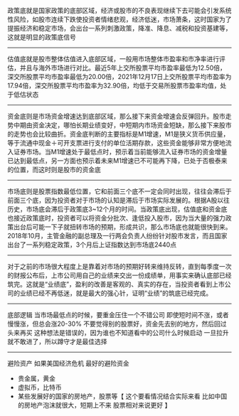 政策底就是国家政策的底部区域，经济或股市的不良表现继续下去可能会引发系统性风险，如股市连续下跌使投资者情绪悲观，经济低迷，市场萧条，这时国家为了提振经济和稳定市场，会出台一系列刺激政策，降准、降息、减税和投资基建等，这就是明显的政策底信号

---

估值底就是股市整体估值进入底部区域，一般用市场整体市盈率和市净率进行评估，并且与海外市场进行对比。最近5年上交所股票平均市盈率最低为12.50倍，深交所股票平均市盈率最低为20.00倍，2021年12月17日上交所股票平均市盈率为17.94倍，深交所股票平均市盈率为32.90倍，均低于交易所股票市盈率均值，处于低估状态

---

资金底则是市场资金增速达到底部区域，那么接下来资金增速会反弹回升。股市走势中期由资金决定，哪怕长期业绩变好，中短期内市场资金短缺，那么接下来股市的走势也会比较曲折。资金底判断的主要指标是M1增速，M1是狭义货币供应量，等于流通中现金＋可开支票进行支付的单位活期存款，这些资金能够非常方便地流入证券市场。当M1增速处于最低点时，预示着当前能够流入证券市场的资金增量已达到最低点，另一方面也预示着未来M1增速已不可能再下降，已处于否极泰来的位置，而这时则是股市的资金底

---

市场底则是股票指数最低位置，它和前面三个底不一定会同时出现，往往会滞后于前面三个底，因为投资者对于市场的认知是滞后于市场实际发展的。根据A股以往历史，市场底会滞后于政策底3~12个月的时间。当政策底出现，估值底和资金底也接近政策底时，投资者可以将资金分批次、逢低投入股市，因为当大量的强力政策出台后可能一下子就扭转市场的预期，形成共识，那么市场底也就能很快到来。2018年10月，主管金融的副总理及一行两会负责人纷纷针对股市发言，而且国家出台了一系列稳定政策，3个月后上证指数达到市场底2440点

---

对于之前的市场很大程度上是靠着对市场的预期好转来维持反转，直到每季度一次的财报公布后，上市公司用自己的业绩来交出一份成绩单，用事实来确认底部已经筑完。这就是“业绩底”，盈利的改善是客观的、真实的存在，当投资者看到上市公司的业绩已经不再低迷，就是最大的强心针，证明“业绩”的筑底已经完成。




-----
底部逻辑
当市场最低点的时候，要重金压住一个不错公司
即使短时间不涨，或者慢慢涨，但总会涨20-30%
不要觉得别的股票好，资金先去别的地方，然后回过头来再买
这种想法是错误的，因为谁也不知道看中的公司什么时候启动
一旦拉升就不敢进了，所以蹲守才是最佳选择

----
避险资产
如果美国经济危机
最好的避险资金
- 贵金属，黄金
- 虚拟币，比特币
- 某些发展好的国家的房地产，股票等【
这个要看情况结合实际来看
比如中国的房地产泡沫就很大，短期上不来
股票相对来说更好
】





